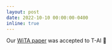 ```yaml
---
layout: post
date: 2022-10-10 00:00:00-0400
inline: true
---
```


Our [WiTA paper](https://ieeexplore.ieee.org/document/9914637) was accepted to T-AI 👏